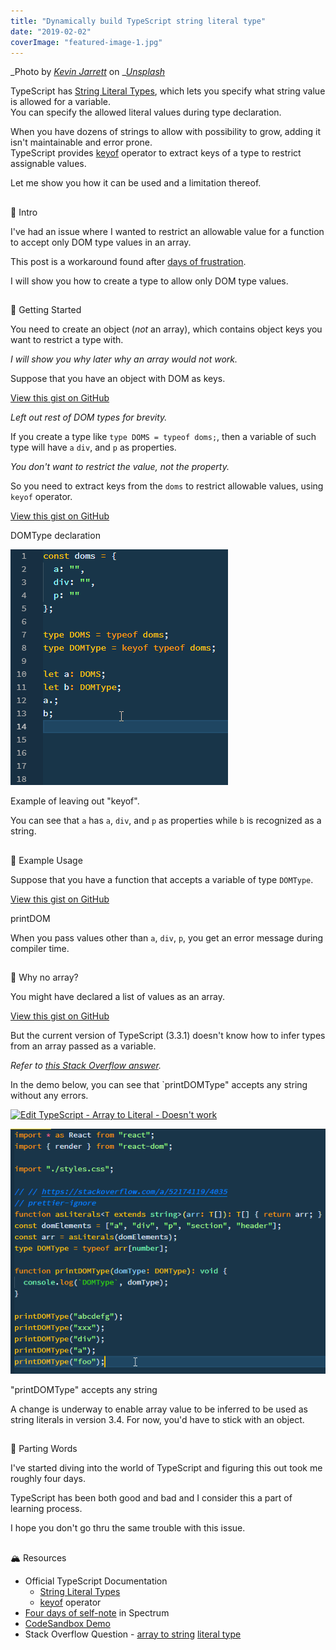 ```yaml
---
title: "Dynamically build TypeScript string literal type"
date: "2019-02-02"
coverImage: "featured-image-1.jpg"
---
```


_Photo by _[_Kevin Jarrett_](https://unsplash.com/photos/t3d22GqvUqs?utm_source=unsplash&utm_medium=referral&utm_content=creditCopyText)_ on _[_Unsplash_](https://unsplash.com/search/photos/type-build?utm_source=unsplash&utm_medium=referral&utm_content=creditCopyText)

TypeScript has [String Literal Types](https://www.typescriptlang.org/docs/handbook/advanced-types.html#string-literal-types), which lets you specify what string value is allowed for a variable.  
You can specify the allowed literal values during type declaration.

When you have dozens of strings to allow with possibility to grow, adding it isn't maintainable and error prone.  
TypeScript provides [keyof](https://www.typescriptlang.org/docs/handbook/release-notes/typescript-2-1.html) operator to extract keys of a type to restrict assignable values.

Let me show you how it can be used and a limitation thereof.

##   
🚀 Intro

I've had an issue where I wanted to restrict an allowable value for a function to accept only DOM type values in an array.

This post is a workaround found after [days of frustration](https://spectrum.chat/typescript/general/solved-is-there-a-way-to-create-type-from-an-array~2317e93b-0c66-4088-a4a6-9d6ebbd257ea).

I will show you how to create a type to allow only DOM type values.

##   
🌠 Getting Started

You need to create an object (_not_ an array), which contains object keys you want to restrict a type with.

_I will show you why later why an array would not work._

Suppose that you have an object with DOM as keys.

<script src="https://gist.github.com/dance2die/6360ef553f47a015a38964bbacd329af.js"></script>

<a href="https://gist.github.com/dance2die/6360ef553f47a015a38964bbacd329af">View this gist on GitHub</a>

_Left out rest of DOM types for brevity._

If you create a type like `type DOMS = typeof doms;`, then a variable of such type will have `a` `div`, and `p` as properties.

_You don't want to restrict the value, not the property._

So you need to extract keys from the `doms` to restrict allowable values, using `keyof` operator.

<script src="https://gist.github.com/dance2die/f6f5a0cfd672f2940c895594faff7bff.js"></script>

<a href="https://gist.github.com/dance2die/f6f5a0cfd672f2940c895594faff7bff">View this gist on GitHub</a>

DOMType declaration

![](./images/assignment.gif)

Example of leaving out "keyof".

You can see that `a` has `a`, `div`, and `p` as properties while `b` is recognized as a string.

##   
👾 Example Usage

Suppose that you have a function that accepts a variable of type `DOMType`.

<script src="https://gist.github.com/dance2die/e3b0dc753d6975d30ec328f41000cb74.js"></script>

<a href="https://gist.github.com/dance2die/e3b0dc753d6975d30ec328f41000cb74">View this gist on GitHub</a>

printDOM

When you pass values other than `a`, `div`, `p`, you get an error message during compiler time.

##   
🤔 Why no array?

You might have declared a list of values as an array.

<script src="https://gist.github.com/dance2die/5ad09130defbd016a8b28afe00a5e030.js"></script>

<a href="https://gist.github.com/dance2die/5ad09130defbd016a8b28afe00a5e030">View this gist on GitHub</a>

But the current version of TypeScript (3.3.1) doesn't know how to infer types from an array passed as a variable.

_Refer to_ [_this Stack Overflow answer_](https://stackoverflow.com/a/54061487/4035)_._

In the demo below, you can see that \`printDOMType" accepts any string without any errors.

[![Edit TypeScript - Array to Literal - Doesn't work](https://codesandbox.io/static/img/play-codesandbox.svg)](https://codesandbox.io/s/qrrq24k7q)

![](./images/array-literal.png)

"printDOMType" accepts any string

A change is underway to enable array value to be inferred to be used as string literals in version 3.4. 
For now, you'd have to stick with an object.

##   
🎉 Parting Words

I've started diving into the world of TypeScript and figuring this out took me roughly four days.  

TypeScript has been both good and bad and I consider this a part of learning process.

I hope you don't go thru the same trouble with this issue.

##   
🏔 Resources

- Official TypeScript Documentation
    - [String Literal Types](https://www.typescriptlang.org/docs/handbook/advanced-types.html#string-literal-types)
    - [keyof](https://www.typescriptlang.org/docs/handbook/release-notes/typescript-2-1.html) operator
- [Four days of self-note](https://spectrum.chat/typescript/general/solved-is-there-a-way-to-create-type-from-an-array~2317e93b-0c66-4088-a4a6-9d6ebbd257ea) in Spectrum
- [CodeSandbox Demo](https://codesandbox.io/s/vj4w899q55)
- Stack Overflow Question - [array to strin](https://stackoverflow.com/a/54061487/4035)[g](https://stackoverflow.com/a/54061487/4035) [literal type](https://stackoverflow.com/a/54061487/4035)
